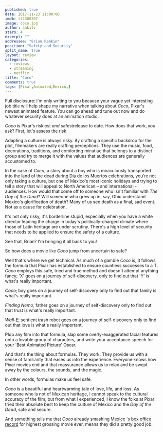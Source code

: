 ```yaml
---
published: true
date: 2017-11-23 11:00:00
imdb: tt2380307
image: coco.jpg
author: ankitv
stars: 4
excerpt: ""
addressee: "Brian Rankin"
position: "Safety and Security"
split_name: true
layout: review
categories: 
  - reviews
  - streaming
  - netflix
title: "Coco"
comments: true
tags: [Pixar,Animated,Mexico,]
---
```

Full disclosure: I&#39;m only writing to you because your vague yet interesting job title will help shape my narrative when talking about _Coco_, Pixar&#39;s newest animated feature. You can go ahead and tune out now and do whatever security does at an animation studio.

_Coco_ is Pixar&#39;s riskiest _and_ safestrelease to date. How does that work, you ask? First, let&#39;s assess the risk.

Adapting a culture is always risky. By crafting a specific backdrop for the plot, filmmakers are really crafting perceptions. They use the music, food, decorations, traditions, and comforting minutiae that belongs to a distinct group and try to merge it with the values that audiences are generally accustomed to.

In the case of _Coco_, a story about a boy who is miraculously transported into the land of the dead during Día de los Muertos celebrations, you&#39;re not only taking a culture, but one of Mexico&#39;s most iconic holidays and trying to tell a story that will appeal to North American – and international -  audiences. How would that come off to someone who isn&#39;t familiar with _The Day of the Dead_? Will someone who grew up in, say, Ohio understand Mexico&#39;s glorification of death? Many of us see death as a final, sad event. Not as a cause for celebration.

It&#39;s not only risky, it&#39;s borderline stupid, especially when you have a white director leading the charge in today&#39;s politically-charged climate where those of Latin heritage are under scrutiny. There&#39;s a high level of security that needs to be applied to ensure the safety of a culture.

See that, Brian? I&#39;m bringing it all back to you!

So how does a movie like _Coco_ jump from uncertain to safe?

Well that&#39;s where we get technical. As much of a gamble _Coco_ is, it follows the formula that Pixar has established to ensure countless successes to a T. _Coco_ employs this safe, tried and true method and doesn&#39;t attempt anything fancy; &#39;X&#39; goes on a journey of self-discovery, only to find out that &#39;Y&#39; is what&#39;s really important.

_Coco_; boy goes on a journey of self-discovery only to find out that family is what&#39;s really important.

_Finding Nemo_; father goes on a journey of self-discovery only to find out that trust is what&#39;s really important.

_Wall-E_; sentient trash robot goes on a journey of self-discovery only to find out that love is what&#39;s really important.

Plop any film into that formula, slap some overly-exaggerated facial features onto a lovable group of characters, and write your acceptance speech for your &#39;Best Animated Picture&#39; Oscar.

And that&#39;s the thing about formulas. They work. They provide us with a sense of familiarity that eases us into the experience. Everyone knows how Pixar movies end and that reassurance allows us to relax and be swept away by the colours, the sounds, and the magic.

In other words, formulas make us feel safe.

_Coco_ is a beautiful and heartwarming tale of love, life, and loss. As someone who is not of Mexican heritage, I cannot speak to the cultural accuracy of the film, but from what I experienced, I know the folks at Pixar tried their absolute best to keep the culture of Mexico and the _Day of the Dead_, safe and secure.

And something tells me that _Coco_ already smashing [Mexico](http://fortune.com/2017/11/16/coco-disney-pixar-box-office-mexico/) [&#39;s box office record](http://fortune.com/2017/11/16/coco-disney-pixar-box-office-mexico/) for highest grossing movie ever, means they did a pretty good job.